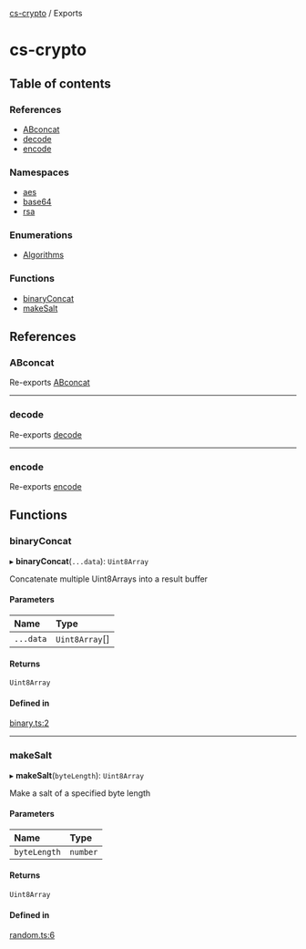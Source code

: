 [cs-crypto](README.md) / Exports

# cs-crypto

## Table of contents

### References

- [ABconcat](modules.md#abconcat)
- [decode](modules.md#decode)
- [encode](modules.md#encode)

### Namespaces

- [aes](modules/aes.md)
- [base64](modules/base64.md)
- [rsa](modules/rsa.md)

### Enumerations

- [Algorithms](enums/Algorithms.md)

### Functions

- [binaryConcat](modules.md#binaryconcat)
- [makeSalt](modules.md#makesalt)

## References

### ABconcat

Re-exports [ABconcat](modules/base64.md#abconcat)

___

### decode

Re-exports [decode](modules/base64.md#decode)

___

### encode

Re-exports [encode](modules/base64.md#encode)

## Functions

### binaryConcat

▸ **binaryConcat**(`...data`): `Uint8Array`

Concatenate multiple Uint8Arrays into a result buffer

#### Parameters

| Name | Type |
| :------ | :------ |
| `...data` | `Uint8Array`[] |

#### Returns

`Uint8Array`

#### Defined in

[binary.ts:2](https://github.com/CSplan/CS-crypto/blob/87cde4c/src/binary.ts#L2)

___

### makeSalt

▸ **makeSalt**(`byteLength`): `Uint8Array`

Make a salt of a specified byte length

#### Parameters

| Name | Type |
| :------ | :------ |
| `byteLength` | `number` |

#### Returns

`Uint8Array`

#### Defined in

[random.ts:6](https://github.com/CSplan/CS-crypto/blob/87cde4c/src/random.ts#L6)
